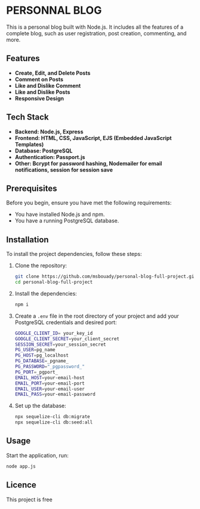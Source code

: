# PERSONNAL BLOG

This is a personal blog built with Node.js. It includes all the features of a complete blog, such as user registration, post creation, commenting, and more.

## Features

- **Create, Edit, and Delete Posts**
- **Comment on Posts**
- **Like and Dislike Comment**
- **Like and Dislike Posts**
- **Responsive Design**

## Tech Stack

- **Backend: Node.js, Express**
- **Frontend: HTML, CSS, JavaScript, EJS (Embedded JavaScript Templates)**
- **Database: PostgreSQL**
- **Authentication: Passport.js**
- **Other: Bcrypt for password hashing, Nodemailer for email notifications, session for session save**

## Prerequisites

Before you begin, ensure you have met the following requirements:
- You have installed Node.js and npm.
- You have a running PostgreSQL database.

## Installation

To install the project dependencies, follow these steps:

1. Clone the repository:
    ```sh
    git clone https://github.com/msbouady/personal-blog-full-project.git
    cd personal-blog-full-project
    ```

2. Install the dependencies:
    ```sh
    npm i
    ```

3. Create a `.env` file in the root directory of your project and add your PostgreSQL credentials and desired port:
    ```sh
    GOOGLE_CLIENT_ID= your_key_id
    GOOGLE_CLIENT_SECRET=your_client_secret
    SESSION_SECRET=your_session_secret
    PG_USER=pg_name
    PG_HOST=pg_localhost
    PG_DATABASE=_pgname_
    PG_PASSWORD="_pgpassword_"
    PG_PORT=_pgport_
    EMAIL_HOST=your-email-host
    EMAIL_PORT=your-email-port
    EMAIL_USER=your-email-user
    EMAIL_PASS=your-email-password
    ```

4. Set up the database:
    ```sh
    npx sequelize-cli db:migrate
    npx sequelize-cli db:seed:all
    ```
## Usage

Start the application, run:
```sh
node app.js
```
## Licence

This project is free
